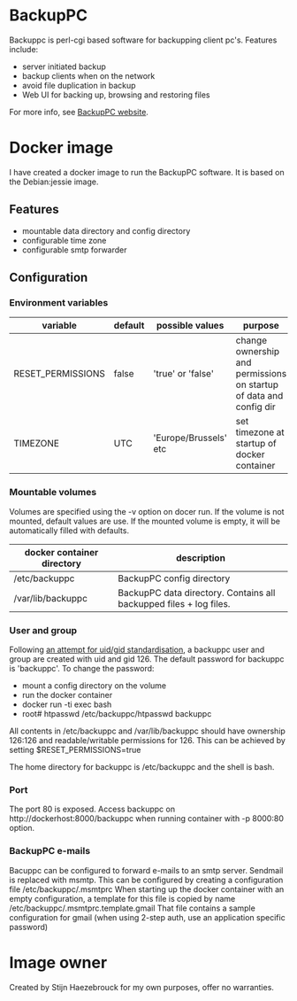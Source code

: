 # BackupPC
Backuppc is perl-cgi based software for backupping client pc's. Features include:
- server initiated backup
- backup clients when on the network
- avoid file duplication in backup
- Web UI for backing up, browsing and restoring files

For more info, see [BackupPC website](http://backuppc.sourceforge.net).

# Docker image
I have created a docker image to run the BackupPC software. It is based on the
Debian:jessie image.

## Features
- mountable data directory and config directory
- configurable time zone
- configurable smtp forwarder

## Configuration
### Environment variables
| variable          | default       | possible values       | purpose                                                            |
| ----------------- | ------------- | ----------------------| ------------------------------------------------------------------ |
| RESET_PERMISSIONS | false         | 'true' or 'false'     | change ownership and permissions on startup of data and config dir |
| TIMEZONE          | UTC           | 'Europe/Brussels' etc | set timezone at startup of docker container                        |

### Mountable volumes
Volumes are specified using the -v option on docer run.
If the volume is not mounted, default values are use.
If the mounted volume is empty, it will be automatically filled with defaults.

| docker container directory   | description                                                          |
| ---------------------------- | -------------------------------------------------------------------- |
| /etc/backuppc                | BackupPC config directory                                            |
| /var/lib/backuppc            | BackupPC data directory. Contains all backupped files + log files.   |

### User and group
Following [an attempt for uid/gid standardisation](https://wiki.archlinux.org/index.php/DeveloperWiki:UID_/_GID_Database),
a backuppc user and group are created with uid and gid 126.
The default password for backuppc is 'backuppc'. To change the password:
- mount a config directory on the volume
- run the docker container
- docker run -ti exec bash
- root# htpasswd /etc/backuppc/htpasswd backuppc

All contents in /etc/backuppc and /var/lib/backuppc should have ownership 126:126
and readable/writable permissions for 126. This can be achieved by setting $RESET_PERMISSIONS=true

The home directory for backuppc is /etc/backuppc and the shell is bash.

### Port
The port 80 is exposed. Access backuppc on http://dockerhost:8000/backuppc
when running container with -p 8000:80 option.

### BackupPC e-mails
Bacuppc can be configured to forward e-mails to an smtp server.
  Sendmail is replaced with msmtp. This can be configured by creating a configuration file
  /etc/backuppc/.msmtprc
When starting up the docker container with an empty configuration, a template
  for this file is copied by name /etc/backuppc/.msmtprc.template.gmail
  That file contains a sample configuration for gmail (when using 2-step auth, use an
  application specific password)

# Image owner
Created by Stijn Haezebrouck for my own purposes, offer no warranties. 
